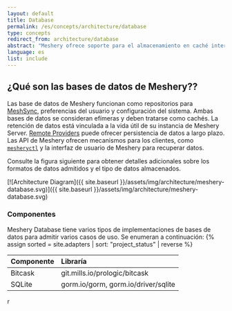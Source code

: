 ```yaml
---
layout: default
title: Database
permalink: /es/concepts/architecture/database
type: concepts
redirect_from: architecture/database
abstract: "Meshery ofrece soporte para el almacenamiento en caché interno con la ayuda de bases de datos de archivos. Esto se ha implementado con varias bibliotecas que admiten diferentes tipos de formatos de datos."
language: es
list: include
---
```


## ¿Qué son las bases de datos de Meshery??

Las base de datos de Meshery funcionan como repositorios para [MeshSync](/concepts/architecture/meshsync), preferencias del usuario y configuración del sistema. Ambas bases de datos se consideran efímeras y deben tratarse como cachés. La retención de datos está vinculada a la vida útil de su instancia de Meshery Server. [Remote Providers](/extensibility/providers) puede ofrecer persistencia de datos a largo plazo. Las API de Meshery ofrecen mecanismos para los clientes, como [`mesheryctl`](/reference/mesheryctl) y la interfaz de usuario de Meshery para recuperar datos.

Consulte la figura siguiente para obtener detalles adicionales sobre los formatos de datos admitidos y el tipo de datos almacenados.

[![Architecture Diagram]({{ site.baseurl }}/assets/img/architecture/meshery-database.svg)]({{ site.baseurl }}/assets/img/architecture/meshery-database.svg)

### Componentes

Meshery Database tiene varios tipos de implementaciones de bases de datos para admitir varios casos de uso. Se enumeran a continuación:
{% assign sorted = site.adapters | sort: "project_status" | reverse %}

| Componente      | Libraría                               |
| :------------- | :------------------------------------ |
| Bitcask        | git.mills.io/prologic/bitcask         |
| SQLite         | gorm.io/gorm, gorm.io/driver/sqlite   |
r
